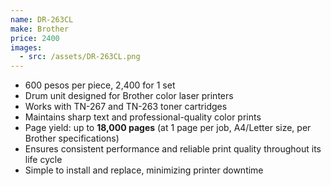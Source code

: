 ```yaml
---
name: DR-263CL
make: Brother
price: 2400
images:
  - src: /assets/DR-263CL.png
---
```


* 600 pesos per piece, 2,400 for 1 set
* Drum unit designed for Brother color laser printers
* Works with TN-267 and TN-263 toner cartridges
* Maintains sharp text and professional-quality color prints
* Page yield: up to **18,000 pages** (at 1 page per job, A4/Letter size, per Brother specifications)
* Ensures consistent performance and reliable print quality throughout its life cycle
* Simple to install and replace, minimizing printer downtime
